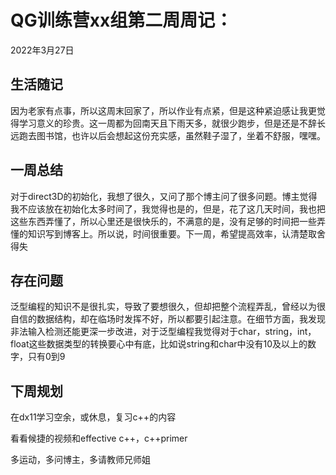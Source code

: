 # QG训练营xx组第二周周记：
2022年3月27日

## 生活随记

因为老家有点事，所以这周末回家了，所以作业有点紧，但是这种紧迫感让我更觉得学习意义的珍贵。这一周都为回南天且下雨天多，就很少跑步，但是还是不辞长远跑去图书馆，也许以后会想起这份充实感，虽然鞋子湿了，坐着不舒服，嘿嘿。

## 一周总结

对于direct3D的初始化，我想了很久，又问了那个博主问了很多问题。博主觉得我不应该放在初始化太多时间了，我觉得也是的，但是，花了这几天时间，我也把这些东西弄懂了，所以心里还是很快乐的，不满意的是，没有足够的时间把一些弄懂的知识写到博客上。所以说，时间很重要。下一周，希望提高效率，认清楚取舍得失

## 存在问题

泛型编程的知识不是很扎实，导致了要想很久，但却把整个流程弄乱，曾经以为很自信的数据结构，却在临场时发挥不好，所以都要引起注意。在细节方面，我发现非法输入检测还能更深一步改进，对于泛型编程我觉得对于char，string，int，float这些数据类型的转换要心中有底，比如说string和char中没有10及以上的数字，只有0到9

## 下周规划

在dx11学习空余，或休息，复习c++的内容

看看候捷的视频和effective c++，c++primer

多运动，多问博主，多请教师兄师姐
